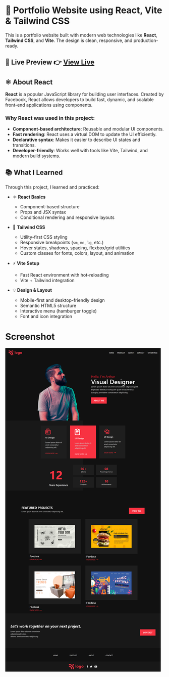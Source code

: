# 🎨 Portfolio Website using React, Vite & Tailwind CSS

This is a portfolio website built with modern web technologies like **React**, **Tailwind CSS**, and **Vite**. The design is clean, responsive, and production-ready.



## 🚀 Live Preview 👉 [View Live](https://react-resume-practice.vercel.app/)





## ⚛️ About React

**React** is a popular JavaScript library for building user interfaces. Created by Facebook, React allows developers to build fast, dynamic, and scalable front-end applications using components.

### Why React was used in this project:

- **Component-based architecture**: Reusable and modular UI components.
- **Fast rendering**: React uses a virtual DOM to update the UI efficiently.
- **Declarative syntax**: Makes it easier to describe UI states and transitions.
- **Developer-friendly**: Works well with tools like Vite, Tailwind, and modern build systems.



## 📚 What I Learned

Through this project, I learned and practiced:

- ⚛️ **React Basics**
  - Component-based structure
  - Props and JSX syntax
  - Conditional rendering and responsive layouts

- 🎨 **Tailwind CSS**
  - Utility-first CSS styling
  - Responsive breakpoints (`sm`, `md`, `lg`, etc.)
  - Hover states, shadows, spacing, flexbox/grid utilities
  - Custom classes for fonts, colors, layout, and animation

- ⚡ **Vite Setup**
  - Fast React environment with hot-reloading
  - Vite + Tailwind integration

- 💡 **Design & Layout**
  - Mobile-first and desktop-friendly design
  - Semantic HTML5 structure
  - Interactive menu (hamburger toggle)
  - Font and icon integration 

# Screenshot

![image](Screenshot.png)